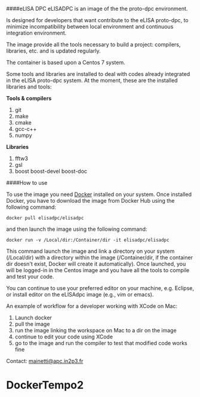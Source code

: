 ####eLISA DPC
eLISADPC is an image of the the proto-dpc environment.

Is designed for developers that want contribute to the eLISA proto-dpc, to minimize incompatibility between local environment and continuous integration environment.

The image provide all the tools necessary to build a project: compilers, libraries, etc. and is updated regularly. 
 
The container is based upon a Centos 7 system. 

Some tools and libraries are installed to deal with codes already integrated in the eLISA proto-dpc system. At the moment, these are the installed libraries and tools: 

**Tools & compilers**

1. git
2. make
3. cmake
4. gcc-c++
5. numpy 

**Libraries**

1. fftw3
2. gsl
3. boost boost-devel boost-doc


####How to use

To use the image you need [Docker](http://docker.io) installed on your system. Once installed Docker, you have to download the image from Docker Hub using the following command:

	docker pull elisadpc/elisadpc
	
and then launch the image using the following command:

	docker run -v /Local/dir:/Container/dir -it elisadpc/elisadpc
	

This command launch the image and link a directory on your system (/Local/dir) with a directory within the image (/Container/dir, if the container dir doesn't exist, Docker will create it automatically). Once launched, you will be logged-in in the Centos image and you have all the tools to compile and test your code. 


You can continue to use your preferred editor on your machine, e.g. Eclipse, or install editor on the eLISAdpc image (e.g., vim or emacs). 

An example of workflow for a developer working with XCode on Mac:

1. Launch docker
2. pull the image
3. run the image linking the workspace on Mac to a dir on the image
4. continue to edit your code using XCode
5. go to the image and run the compiler to test that modified code works fine




Contact:  mainetti@apc.in2p3.fr


# DockerTempo2
